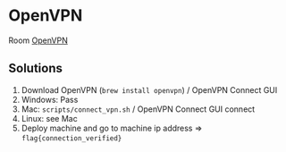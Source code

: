 # OpenVPN

Room [OpenVPN](https://tryhackme.com/room/openvpn)

## Solutions

1. Download OpenVPN (`brew install openvpn`) / OpenVPN Connect GUI
2. Windows: Pass
3. Mac: `scripts/connect_vpn.sh` / OpenVPN Connect GUI connect
4. Linux: see Mac
5. Deploy machine and go to machine ip address => `flag{connection_verified}`
